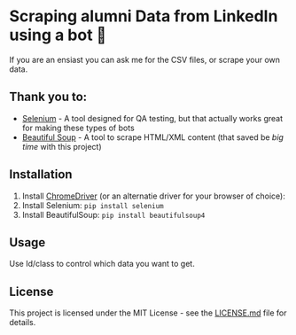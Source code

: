 # Scraping alumni Data from LinkedIn using a bot 🤖 
If you are an ensiast you can ask me for the CSV files, or scrape your own data.

## Thank you to:

* [Selenium](https://selenium-python.readthedocs.io/) - A tool designed for QA testing, but that actually works great for making these types of bots
* [Beautiful Soup](https://www.crummy.com/software/BeautifulSoup/doc) - A tool to scrape HTML/XML content (that saved be *big time* with this project)

## Installation
1. Install [ChromeDriver](https://sites.google.com/a/chromium.org/chromedriver/) (or an alternatie driver for your browser of choice):
2. Install Selenium: `pip install selenium`
3. Install BeautifulSoup: `pip install beautifulsoup4`

## Usage

Use Id/class to control which data you want to get.


## License

This project is licensed under the MIT License - see the [LICENSE.md](https://github.com/11bender/alumni-scraping/blob/main/LICENSE) file for details.

